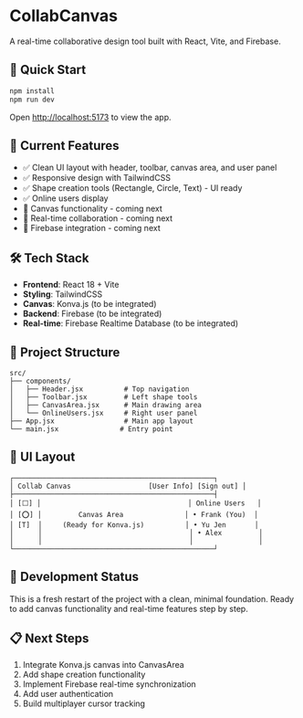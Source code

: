 # CollabCanvas

A real-time collaborative design tool built with React, Vite, and Firebase.

## 🚀 Quick Start

```bash
npm install
npm run dev
```

Open [http://localhost:5173](http://localhost:5173) to view the app.

## 🎯 Current Features

- ✅ Clean UI layout with header, toolbar, canvas area, and user panel
- ✅ Responsive design with TailwindCSS
- ✅ Shape creation tools (Rectangle, Circle, Text) - UI ready
- ✅ Online users display
- 🚧 Canvas functionality - coming next
- 🚧 Real-time collaboration - coming next
- 🚧 Firebase integration - coming next

## 🛠 Tech Stack

- **Frontend**: React 18 + Vite
- **Styling**: TailwindCSS
- **Canvas**: Konva.js (to be integrated)
- **Backend**: Firebase (to be integrated)
- **Real-time**: Firebase Realtime Database (to be integrated)

## 📁 Project Structure

```
src/
├── components/
│   ├── Header.jsx          # Top navigation
│   ├── Toolbar.jsx         # Left shape tools
│   ├── CanvasArea.jsx      # Main drawing area
│   └── OnlineUsers.jsx     # Right user panel
├── App.jsx                 # Main app layout
└── main.jsx               # Entry point
```

## 🎨 UI Layout

```
┌─────────────────────────────────────────────────┐
│ Collab Canvas                   [User Info] [Sign out] │
├─────────────────────────────────────────────────┤
│ [⬜] │                                    │ Online Users   │
│ [⭕] │         Canvas Area               │ • Frank (You)  │
│ [T]  │     (Ready for Konva.js)          │ • Yu Jen       │
│      │                                    │ • Alex         │
│      │                                    │                │
└─────────────────────────────────────────────────┘
```

## 🔄 Development Status

This is a fresh restart of the project with a clean, minimal foundation. 
Ready to add canvas functionality and real-time features step by step.

## 📋 Next Steps

1. Integrate Konva.js canvas into CanvasArea
2. Add shape creation functionality
3. Implement Firebase real-time synchronization
4. Add user authentication
5. Build multiplayer cursor tracking
